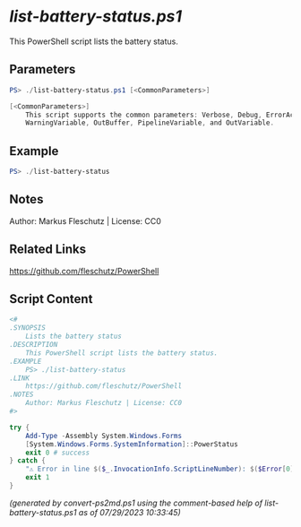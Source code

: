 *list-battery-status.ps1*
================

This PowerShell script lists the battery status.

Parameters
----------
```powershell
PS> ./list-battery-status.ps1 [<CommonParameters>]

[<CommonParameters>]
    This script supports the common parameters: Verbose, Debug, ErrorAction, ErrorVariable, WarningAction, 
    WarningVariable, OutBuffer, PipelineVariable, and OutVariable.
```

Example
-------
```powershell
PS> ./list-battery-status

```

Notes
-----
Author: Markus Fleschutz | License: CC0

Related Links
-------------
https://github.com/fleschutz/PowerShell

Script Content
--------------
```powershell
<#
.SYNOPSIS
	Lists the battery status
.DESCRIPTION
	This PowerShell script lists the battery status.
.EXAMPLE
	PS> ./list-battery-status
.LINK
	https://github.com/fleschutz/PowerShell
.NOTES
	Author: Markus Fleschutz | License: CC0
#>

try {
	Add-Type -Assembly System.Windows.Forms
	[System.Windows.Forms.SystemInformation]::PowerStatus
	exit 0 # success
} catch {
	"⚠️ Error in line $($_.InvocationInfo.ScriptLineNumber): $($Error[0])"
	exit 1
}
```

*(generated by convert-ps2md.ps1 using the comment-based help of list-battery-status.ps1 as of 07/29/2023 10:33:45)*
